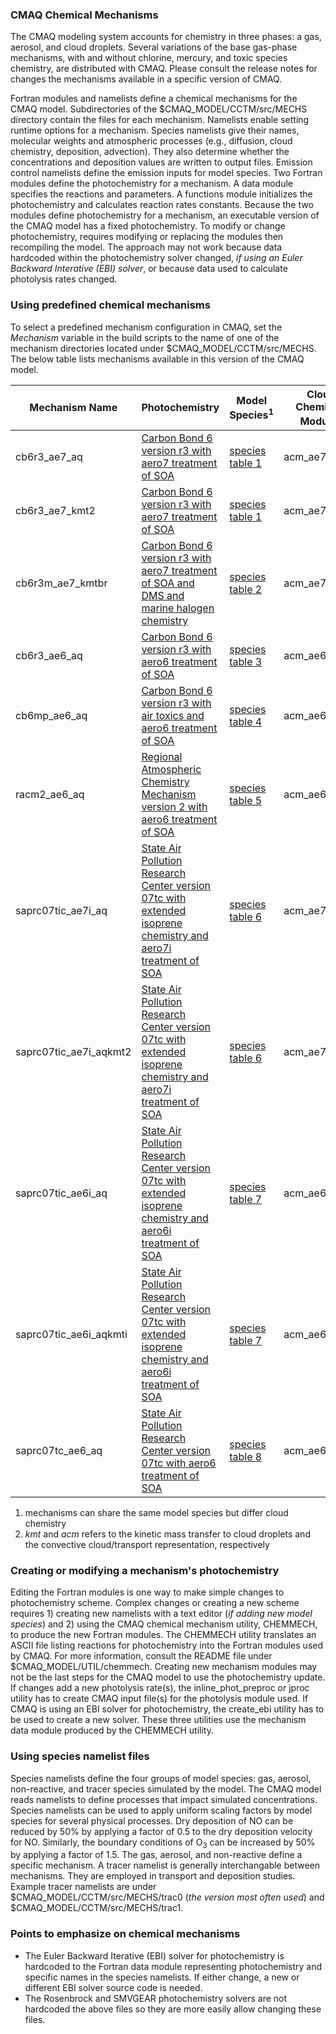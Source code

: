 
### CMAQ Chemical Mechanisms

The CMAQ modeling system accounts for chemistry in three phases: a gas, aerosol, and cloud droplets. Several variations of the base gas-phase mechanisms, with and without chlorine, mercury, and toxic species chemistry, are distributed with CMAQ. Please consult the release notes for changes the mechanisms available in a specific version of CMAQ. 

Fortran modules and namelists define a chemical mechanisms for the CMAQ model. Subdirectories of the $CMAQ_MODEL/CCTM/src/MECHS directory contain the files for each mechanism. Namelists enable setting runtime options for a mechanism. Species namelists give their names, molecular weights and atmospheric processes (e.g., diffusion, cloud chemistry, deposition, advection). They also determine whether the concentrations and deposition values are written to output files. Emission control namelists define the emission inputs for model species. Two Fortran modules define the photochemistry for a mechanism. A data module specifies the reactions and parameters. A functions module initializes the photochemistry and calculates reaction rates constants. Because the two modules define photochemistry for a mechanism, an executable version of the CMAQ model has a fixed photochemistry. 
To modify or change photochemistry, requires modifying or replacing the modules then recompiling the model. The approach may not work because data hardcoded within the photochemistry solver changed, _if using an Euler Backward Interative (EBI) solver_, or because data used to calculate photolysis rates changed.

### Using predefined chemical mechanisms

To select a predefined mechanism configuration in CMAQ, set the *Mechanism* variable in the build scripts to the name of one of the mechanism directories located under $CMAQ_MODEL/CCTM/src/MECHS. The below table lists mechanisms available in this version of the CMAQ model.


|**Mechanism Name** | **Photochemistry**                                   | **Model Species<sup>1</sup>**    | **Cloud Chemistry Module<sup>2</sup>** |
| ----------------- | ---------------------------------------------------- | -------------------- | ---------------------- |
| cb6r3_ae7_aq      | [Carbon Bond 6 version r3 with aero7 treatment of SOA](mechanism_information/cb6r3_ae7_aq/mech_cb6r3_ae7_aq.md) |  [species table 1](mechanism_information/cb6r3_ae7_aq/cb6r3_ae7_aq_species_table.md)                 | acm_ae7          |
| cb6r3_ae7_kmt2    | [Carbon Bond 6 version r3 with aero7 treatment of SOA](mechanism_information/cb6r3_ae7_aq/mech_cb6r3_ae7_aqkmt2.md) | [species table 1](mechanism_information/cb6r3_ae7_aq/cb6r3_ae7_aqkmt2_species_table.md)                   | acm_ae7_kmt2          |
| cb6r3m_ae7_kmtbr  | [Carbon Bond 6 version r3 with aero7 treatment of SOA and DMS and marine halogen chemistry](mechanism_information/cb6r3_ae7_aq/mech_cb6r3m_ae7_aqkmtbr.md) | [species table 2](mechanism_information/cb6r3m_ae7_kmtbr/cb6r3m_ae7_kmtbr_species_table.md)                   | acm_ae7_kmtbr          |
| cb6r3_ae6_aq      | [Carbon Bond 6 version r3 with aero6 treatment of SOA](mechanism_information/cb6r3_ae7_aq/mech_cb6r3_ae6_aq.md) | [species table 3](mechanism_information/cb6r3_ae6_aq/cb6r3_ae6_aq_species_table.md)                   | acm_ae6          |
| cb6mp_ae6_aq      | [Carbon Bond 6 version r3 with air toxics and aero6 treatment of SOA](mechanism_information/cb6r3_ae7_aq/mech_cb6mp_ae6_aq.md) | [species table 4](mechanism_information/cb6mp_ae6_aq/cb6mp_ae6_aq_species_table.md)                   | acm_ae6          |
| racm2_ae6_aq      | [Regional Atmospheric Chemistry Mechanism version 2 with aero6 treatment of SOA](mechanism_information/racm2_ae6_aq/mech_racm2_ae6_aq.md) | [species table 5](mechanism_information/racm2_ae6_aq/racm2_ae6_aq_species_table.md)                   | acm_ae6          |
| saprc07tic_ae7i_aq | [State Air Pollution Research Center version 07tc with extended isoprene chemistry and aero7i treatment of SOA]( mechanism_information/saprc07tic_ae7i_aq/mech_saprc07tic_ae7i_aq.md) | [species table 6](mechanism_information/saprc07tic_ae7i_aq/saprc07tic_ae7i_aq_species_table.md)                   | acm_ae7          |
| saprc07tic_ae7i_aqkmt2 | [State Air Pollution Research Center version 07tc with extended isoprene chemistry and aero7i treatment of SOA](mechanism_information/saprc07tic_ae7i_aqkmt2/mech_saprc07tic_ae7i_aqkmt2.md)  | [species table 6](mechanism_information/saprc07tic_ae7i_aqkmt2/saprc07tic_ae7i_aqkmt2_species_table.md)                   | acm_ae7_kmt2          |
| saprc07tic_ae6i_aq | [State Air Pollution Research Center version 07tc with extended isoprene chemistry and aero6i treatment of SOA]( mechanism_information/saprc07tic_ae6i_aq/mech_saprc07tic_ae6i_aq.md) | [species table 7](mechanism_information/saprc07tic_ae6i_aq/saprc07tic_ae6i_aq_species_table.md)                   | acm_ae6          |
| saprc07tic_ae6i_aqkmti | [State Air Pollution Research Center version 07tc with extended isoprene chemistry and aero6i treatment of SOA](mechanism_information/saprc07tic_ae6i_aqkmti/mech_saprc07tic_ae6i_aqkmti.md)  | [species table 7](mechanism_information/saprc07tic_ae6i_aqkmti/saprc07tic_ae6i_aqkmti_species_table.md)                   | acm_ae6_kmti          |
| saprc07tc_ae6_aq | [State Air Pollution Research Center version 07tc with aero6 treatment of SOA](mechanism_information/saprc07tic_ae6i_aqkmti/mech_saprc07tc_ae6_aq.md)  | [species table 8](mechanism_information/saprc07tc_ae6_aq/saprc07tc_ae6_aq_species_table.md)                   | acm_ae6         |       

1. mechanisms can share the same model species but differ cloud chemistry
2. _kmt_  and _acm_ refers to the kinetic mass transfer to cloud droplets and the convective cloud/transport representation, respectively


### Creating or modifying a mechanism's photochemistry

Editing the Fortran modules is one way to make simple changes to photochemistry scheme. Complex changes or creating a new scheme requires 1) creating new namelists with a text editor (_if adding new model species_) and 2) using the CMAQ chemical mechanism utility, CHEMMECH, to produce the new Fortran modules. The CHEMMECH utility translates an ASCII file listing reactions for photochemistry into the Fortran modules used by CMAQ. For more information, consult the README file under $CMAQ_MODEL/UTIL/chemmech.
Creating new mechanism modules may not be the last steps for the CMAQ model to use the photochemistry update. If changes add a new photolysis rate(s), the inline_phot_preproc or jproc utility has to create CMAQ input file(s) for the photolysis module used. If CMAQ is using an EBI solver for photochemistry, the create_ebi utility has to be used to create a new solver. These three utilities use the mechanism data module produced by the CHEMMECH utility.  

### Using species namelist files

Species namelists define the four groups of model species: gas, aerosol, non-reactive, and tracer species simulated by the model.
The CMAQ model reads namelists to define processes that impact simulated concentrations. Species namelists can be used to apply uniform scaling factors by model species for several physical processes. Dry deposition of NO can be reduced by 50% by applying a factor of 0.5 to the dry deposition velocity for NO. Similarly, the boundary conditions of O<sub>3</sub> can be increased by 50% by applying a factor of 1.5. The gas, aerosol, and non-reactive define a specific mechanism. 
A tracer namelist is generally interchangable between mechanisms. They are employed in transport and deposition studies. 
Example tracer namelists are under $CMAQ_MODEL/CCTM/src/MECHS/trac0 (_the version most often used_) and $CMAQ_MODEL/CCTM/src/MECHS/trac1.

### Points to emphasize on chemical mechanisms

-   The Euler Backward Iterative (EBI) solver for photochemistry is hardcoded to the Fortran data module representing photochemistry and specific names in the species namelists. If either change, a new or different EBI solver source code is needed.
-   The Rosenbrock and SMVGEAR photochemistry solvers are not hardcoded the above files so they are more easily allow changing these files.

